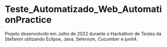 # Teste_Automatizado_Web_AutomationPractice

Projeto desenvolvido em Julho de 2022 durante o Hackathon de Testes da Stefanini utilizando Eclipse, Java, Selenium, Cucumber e junit4.
